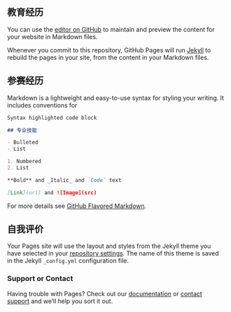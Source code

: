 ## 教育经历

You can use the [editor on GitHub](https://github.com/lxwAsm/lxwhome/edit/master/README.md) to maintain and preview the content for your website in Markdown files.

Whenever you commit to this repository, GitHub Pages will run [Jekyll](https://jekyllrb.com/) to rebuild the pages in your site, from the content in your Markdown files.

## 参赛经历

Markdown is a lightweight and easy-to-use syntax for styling your writing. It includes conventions for

```markdown
Syntax highlighted code block

## 专业技能

- Bulleted
- List

1. Numbered
2. List

**Bold** and _Italic_ and `Code` text

[Link](url) and ![Image](src)
```

For more details see [GitHub Flavored Markdown](https://guides.github.com/features/mastering-markdown/).

## 自我评价

Your Pages site will use the layout and styles from the Jekyll theme you have selected in your [repository settings](https://github.com/lxwAsm/lxwhome/settings). The name of this theme is saved in the Jekyll `_config.yml` configuration file.

### Support or Contact

Having trouble with Pages? Check out our [documentation](https://help.github.com/categories/github-pages-basics/) or [contact support](https://github.com/contact) and we’ll help you sort it out.
